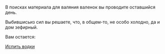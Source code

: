 В поисках материала для валяния валенок вы проводите оставшийся день.

Выбившисьиз сил вы решаете, что, в общем-то, не особо холодно, да и дом зефирный.

Вам остается:

[Испить водки](../vodka/vodka.md)